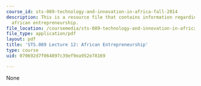 ```yaml
---
course_id: sts-089-technology-and-innovation-in-africa-fall-2014
description: This is a resource file that contains information regarding lecture 12
  african entrepreneurship.
file_location: /coursemedia/sts-089-technology-and-innovation-in-africa-fall-2014/070692d7f064897c39ef9ea952e78169_MITSTS_089F14_Lecture12.pdf
file_type: application/pdf
layout: pdf
title: 'STS.089 Lecture 12: African Entrepreneurship'
type: course
uid: 070692d7f064897c39ef9ea952e78169

---
```

None